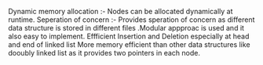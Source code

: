 Dynamic memory allocation :- Nodes can be allocated dynamically at runtime.
Seperation of concern :- Provides speration of concern as different data structure is stored in different files .Modular appproac is used and it also easy to implement.
Effficient Insertion and Deletion especially at head and end of linked list 
More memory efficient than other data structures like dooubly linked list as it provides two pointers in each node.
